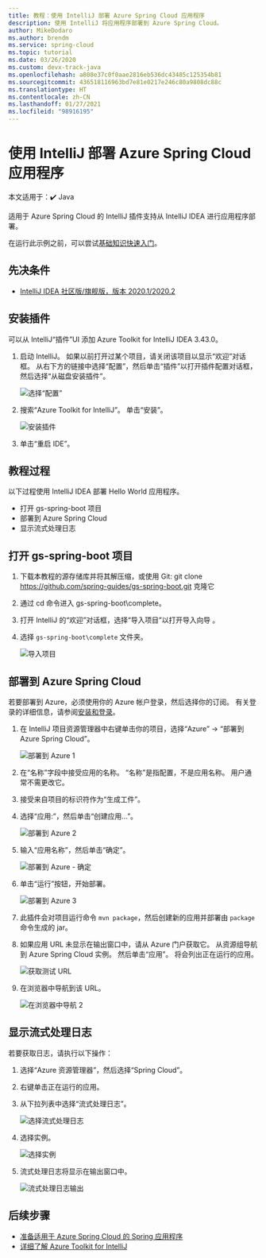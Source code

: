 ```yaml
---
title: 教程：使用 IntelliJ 部署 Azure Spring Cloud 应用程序
description: 使用 IntelliJ 将应用程序部署到 Azure Spring Cloud。
author: MikeDodaro
ms.author: brendm
ms.service: spring-cloud
ms.topic: tutorial
ms.date: 03/26/2020
ms.custom: devx-track-java
ms.openlocfilehash: a808e37c0f0aae2816eb536dc43485c125354b81
ms.sourcegitcommit: 436518116963bd7e81e0217e246c80a9808dc88c
ms.translationtype: HT
ms.contentlocale: zh-CN
ms.lasthandoff: 01/27/2021
ms.locfileid: "98916195"
---
```

# <a name="use-intellij-to-deploy-azure-spring-cloud-applications"></a>使用 IntelliJ 部署 Azure Spring Cloud 应用程序

本文适用于：✔️ Java

适用于 Azure Spring Cloud 的 IntelliJ 插件支持从 IntelliJ IDEA 进行应用程序部署。  

在运行此示例之前，可以尝试[基础知识快速入门](spring-cloud-quickstart.md)。

## <a name="prerequisites"></a>先决条件
* [IntelliJ IDEA 社区版/旗舰版，版本 2020.1/2020.2](https://www.jetbrains.com/idea/download/#section=windows)

## <a name="install-the-plug-in"></a>安装插件
可以从 IntelliJ“插件”UI 添加 Azure Toolkit for IntelliJ IDEA 3.43.0。

1. 启动 IntelliJ。  如果以前打开过某个项目，请关闭该项目以显示“欢迎”对话框。 从右下方的链接中选择“配置”，然后单击“插件”以打开插件配置对话框，然后选择“从磁盘安装插件”。  

    ![选择“配置”](media/spring-cloud-intellij-howto/configure-plugin-1.png)

1. 搜索“Azure Toolkit for IntelliJ”。  单击“安装”。

    ![安装插件](media/spring-cloud-intellij-howto/install-plugin.png)

1. 单击“重启 IDE”。

## <a name="tutorial-procedures"></a>教程过程
以下过程使用 IntelliJ IDEA 部署 Hello World 应用程序。

* 打开 gs-spring-boot 项目
* 部署到 Azure Spring Cloud
* 显示流式处理日志

## <a name="open-gs-spring-boot-project"></a>打开 gs-spring-boot 项目

1. 下载本教程的源存储库并将其解压缩，或使用 Git: git clone https://github.com/spring-guides/gs-spring-boot.git 克隆它 
1. 通过 cd 命令进入 gs-spring-boot\complete。
1. 打开 IntelliJ 的“欢迎”对话框，选择“导入项目”以打开导入向导 。
1. 选择 `gs-spring-boot\complete` 文件夹。

    ![导入项目](media/spring-cloud-intellij-howto/import-project-1.png)

## <a name="deploy-to-azure-spring-cloud"></a>部署到 Azure Spring Cloud
若要部署到 Azure，必须使用你的 Azure 帐户登录，然后选择你的订阅。  有关登录的详细信息，请参阅[安装和登录](/azure/developer/java/toolkit-for-intellij/create-hello-world-web-app#installation-and-sign-in)。

1. 在 IntelliJ 项目资源管理器中右键单击你的项目，选择“Azure” -> “部署到 Azure Spring Cloud”。 

    ![部署到 Azure 1](media/spring-cloud-intellij-howto/deploy-to-azure-1.png)

1. 在“名称”字段中接受应用的名称。 “名称”是指配置，不是应用名称。 用户通常不需更改它。
1. 接受来自项目的标识符作为“生成工件”。
1. 选择“应用:”，然后单击“创建应用...”。 

    ![部署到 Azure 2](media/spring-cloud-intellij-howto/deploy-to-azure-2.png)

1. 输入“应用名称”，然后单击“确定”。

    ![部署到 Azure - 确定](media/spring-cloud-intellij-howto/deploy-to-azure-2a.png)

1. 单击“运行”按钮，开始部署。 

    ![部署到 Azure 3](media/spring-cloud-intellij-howto/deploy-to-azure-3.png)

1. 此插件会对项目运行命令 `mvn package`，然后创建新的应用并部署由 `package` 命令生成的 jar。

1. 如果应用 URL 未显示在输出窗口中，请从 Azure 门户获取它。 从资源组导航到 Azure Spring Cloud 实例。  然后单击“应用”。  将会列出正在运行的应用。

    ![获取测试 URL](media/spring-cloud-intellij-howto/get-test-url.png)

1. 在浏览器中导航到该 URL。

    ![在浏览器中导航 2](media/spring-cloud-intellij-howto/navigate-in-browser-2.png)

## <a name="show-streaming-logs"></a>显示流式处理日志
若要获取日志，请执行以下操作：
1. 选择“Azure 资源管理器”，然后选择“Spring Cloud”。
1. 右键单击正在运行的应用。
1. 从下拉列表中选择“流式处理日志”。

    ![选择流式处理日志](media/spring-cloud-intellij-howto/streaming-logs.png)

1. 选择实例。

    ![选择实例](media/spring-cloud-intellij-howto/select-instance.png)

1. 流式处理日志将显示在输出窗口中。

    ![流式处理日志输出](media/spring-cloud-intellij-howto/streaming-log-output.png)

## <a name="next-steps"></a>后续步骤
* [准备适用于 Azure Spring Cloud 的 Spring 应用程序](./spring-cloud-tutorial-prepare-app-deployment.md)
* [详细了解 Azure Toolkit for IntelliJ](/azure/developer/java/toolkit-for-intellij/)
